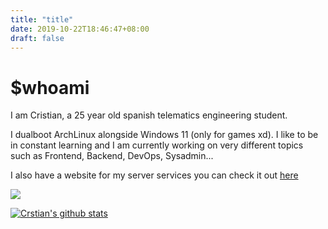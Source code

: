 ```yaml
---
title: "title"
date: 2019-10-22T18:46:47+08:00
draft: false
---
```

# $whoami

I am Cristian, a 25 year old spanish telematics engineering student.

I dualboot ArchLinux alongside Windows 11 (only for games xd). I like to be in constant learning and I am currently working on very different topics such as Frontend, Backend, DevOps, Sysadmin...

I also have a website for my server services you can check it out [here](https://server.crstian.me/)

[![](https://img.shields.io/discord/689116957785718829?label=Discord&logo=Discord)](https://discord.gg/SBpW4pACtq)

[![Crstian's github stats](https://github-readme-stats.vercel.app/api?username=Crstian19&show_icons=true&theme=midnight-purple)](https://github.com/Crstian19)
